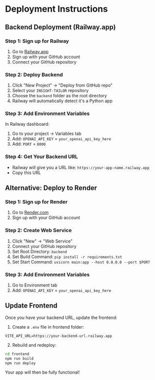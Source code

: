 # Deployment Instructions

## Backend Deployment (Railway.app)

### Step 1: Sign up for Railway
1. Go to [Railway.app](https://railway.app/)
2. Sign up with your GitHub account
3. Connect your GitHub repository

### Step 2: Deploy Backend
1. Click "New Project" → "Deploy from GitHub repo"
2. Select your `INSIGHT-TAILOR` repository
3. Choose the `backend` folder as the root directory
4. Railway will automatically detect it's a Python app

### Step 3: Add Environment Variables
In Railway dashboard:
1. Go to your project → Variables tab
2. Add: `OPENAI_API_KEY` = `your_openai_api_key_here`
3. Add: `PORT` = `8000`

### Step 4: Get Your Backend URL
- Railway will give you a URL like: `https://your-app-name.railway.app`
- Copy this URL

## Alternative: Deploy to Render

### Step 1: Sign up for Render
1. Go to [Render.com](https://render.com/)
2. Sign up with your GitHub account

### Step 2: Create Web Service
1. Click "New" → "Web Service"
2. Connect your GitHub repository
3. Set Root Directory: `backend`
4. Set Build Command: `pip install -r requirements.txt`
5. Set Start Command: `uvicorn main:app --host 0.0.0.0 --port $PORT`

### Step 3: Add Environment Variables
1. Go to Environment tab
2. Add: `OPENAI_API_KEY` = `your_openai_api_key_here`

## Update Frontend

Once you have your backend URL, update the frontend:

1. Create a `.env` file in frontend folder:
```
VITE_API_URL=https://your-backend-url.railway.app
```

2. Rebuild and redeploy:
```bash
cd frontend
npm run build
npm run deploy
```

Your app will then be fully functional!
